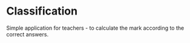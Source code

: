 # Classification
Simple application for teachers - to calculate the mark according to the correct answers.
